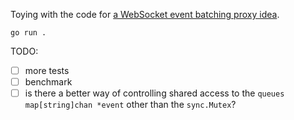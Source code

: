 Toying with the code for [a WebSocket event batching proxy idea](https://gist.github.com/mkraft/9a4cf09e898b65b9d21e8183a8215aa0).

```
go run .
```

TODO:

- [ ] more tests
- [ ] benchmark
- [ ] is there a better way of controlling shared access to the `queues map[string]chan *event` other than the `sync.Mutex`?
